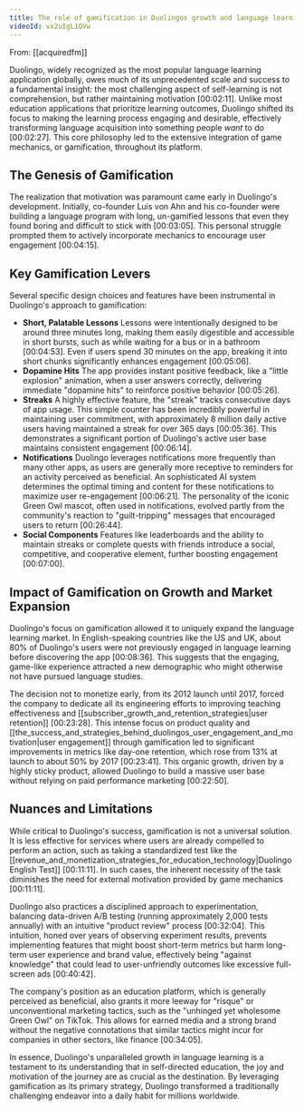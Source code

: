 ```yaml
---
title: The role of gamification in Duolingos growth and language learning
videoId: vx2uIgL1QVw
---
```


From: [[acquiredfm]] <br/> 

Duolingo, widely recognized as the most popular language learning application globally, owes much of its unprecedented scale and success to a fundamental insight: the most challenging aspect of self-learning is not comprehension, but rather maintaining motivation <a class="yt-timestamp" data-t="00:02:11">[00:02:11]</a>. Unlike most education applications that prioritize learning outcomes, Duolingo shifted its focus to making the learning process engaging and desirable, effectively transforming language acquisition into something people *want* to do <a class="yt-timestamp" data-t="00:02:27">[00:02:27]</a>. This core philosophy led to the extensive integration of game mechanics, or gamification, throughout its platform.

## The Genesis of Gamification

The realization that motivation was paramount came early in Duolingo's development. Initially, co-founder Luis von Ahn and his co-founder were building a language program with long, un-gamified lessons that even they found boring and difficult to stick with <a class="yt-timestamp" data-t="00:03:05">[00:03:05]</a>. This personal struggle prompted them to actively incorporate mechanics to encourage user engagement <a class="yt-timestamp" data-t="00:04:15">[00:04:15]</a>.

## Key Gamification Levers

Several specific design choices and features have been instrumental in Duolingo's approach to gamification:

*   **Short, Palatable Lessons** Lessons were intentionally designed to be around three minutes long, making them easily digestible and accessible in short bursts, such as while waiting for a bus or in a bathroom <a class="yt-timestamp" data-t="00:04:53">[00:04:53]</a>. Even if users spend 30 minutes on the app, breaking it into short chunks significantly enhances engagement <a class="yt-timestamp" data-t="00:05:06">[00:05:06]</a>.
*   **Dopamine Hits** The app provides instant positive feedback, like a "little explosion" animation, when a user answers correctly, delivering immediate "dopamine hits" to reinforce positive behavior <a class="yt-timestamp" data-t="00:05:26">[00:05:26]</a>.
*   **Streaks** A highly effective feature, the "streak" tracks consecutive days of app usage. This simple counter has been incredibly powerful in maintaining user commitment, with approximately 8 million daily active users having maintained a streak for over 365 days <a class="yt-timestamp" data-t="00:05:36">[00:05:36]</a>. This demonstrates a significant portion of Duolingo's active user base maintains consistent engagement <a class="yt-timestamp" data-t="00:06:14">[00:06:14]</a>.
*   **Notifications** Duolingo leverages notifications more frequently than many other apps, as users are generally more receptive to reminders for an activity perceived as beneficial. An sophisticated AI system determines the optimal timing and content for these notifications to maximize user re-engagement <a class="yt-timestamp" data-t="00:06:21">[00:06:21]</a>. The personality of the iconic Green Owl mascot, often used in notifications, evolved partly from the community's reaction to "guilt-tripping" messages that encouraged users to return <a class="yt-timestamp" data-t="00:26:44">[00:26:44]</a>.
*   **Social Components** Features like leaderboards and the ability to maintain streaks or complete quests with friends introduce a social, competitive, and cooperative element, further boosting engagement <a class="yt-timestamp" data-t="00:07:00">[00:07:00]</a>.

## Impact of Gamification on Growth and Market Expansion

Duolingo's focus on gamification allowed it to uniquely expand the language learning market. In English-speaking countries like the US and UK, about 80% of Duolingo's users were not previously engaged in language learning before discovering the app <a class="yt-timestamp" data-t="00:08:36">[00:08:36]</a>. This suggests that the engaging, game-like experience attracted a new demographic who might otherwise not have pursued language studies.

The decision not to monetize early, from its 2012 launch until 2017, forced the company to dedicate all its engineering efforts to improving teaching effectiveness and [[subscriber_growth_and_retention_strategies|user retention]] <a class="yt-timestamp" data-t="00:23:28">[00:23:28]</a>. This intense focus on product quality and [[the_success_and_strategies_behind_duolingos_user_engagement_and_motivation|user engagement]] through gamification led to significant improvements in metrics like day-one retention, which rose from 13% at launch to about 50% by 2017 <a class="yt-timestamp" data-t="00:23:41">[00:23:41]</a>. This organic growth, driven by a highly sticky product, allowed Duolingo to build a massive user base without relying on paid performance marketing <a class="yt-timestamp" data-t="00:22:50">[00:22:50]</a>.

## Nuances and Limitations

While critical to Duolingo's success, gamification is not a universal solution. It is less effective for services where users are already compelled to perform an action, such as taking a standardized test like the [[revenue_and_monetization_strategies_for_education_technology|Duolingo English Test]] <a class="yt-timestamp" data-t="00:11:11">[00:11:11]</a>. In such cases, the inherent necessity of the task diminishes the need for external motivation provided by game mechanics <a class="yt-timestamp" data-t="00:11:11">[00:11:11]</a>.

Duolingo also practices a disciplined approach to experimentation, balancing data-driven A/B testing (running approximately 2,000 tests annually) with an intuitive "product review" process <a class="yt-timestamp" data-t="00:32:04">[00:32:04]</a>. This intuition, honed over years of observing experiment results, prevents implementing features that might boost short-term metrics but harm long-term user experience and brand value, effectively being "against knowledge" that could lead to user-unfriendly outcomes like excessive full-screen ads <a class="yt-timestamp" data-t="00:40:42">[00:40:42]</a>.

The company's position as an education platform, which is generally perceived as beneficial, also grants it more leeway for "risque" or unconventional marketing tactics, such as the "unhinged yet wholesome Green Owl" on TikTok. This allows for earned media and a strong brand without the negative connotations that similar tactics might incur for companies in other sectors, like finance <a class="yt-timestamp" data-t="00:34:05">[00:34:05]</a>.

In essence, Duolingo's unparalleled growth in language learning is a testament to its understanding that in self-directed education, the joy and motivation of the journey are as crucial as the destination. By leveraging gamification as its primary strategy, Duolingo transformed a traditionally challenging endeavor into a daily habit for millions worldwide.